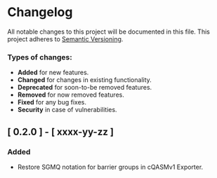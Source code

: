 # Changelog

All notable changes to this project will be documented in this file.
This project adheres to [Semantic Versioning](http://semver.org/).

### Types of changes:
* **Added** for new features.
* **Changed** for changes in existing functionality.
* **Deprecated** for soon-to-be removed features.
* **Removed** for now removed features.
* **Fixed** for any bug fixes.
* **Security** in case of vulnerabilities.


## [ 0.2.0 ] - [ xxxx-yy-zz ]

### Added
- Restore SGMQ notation for barrier groups in cQASMv1 Exporter.
